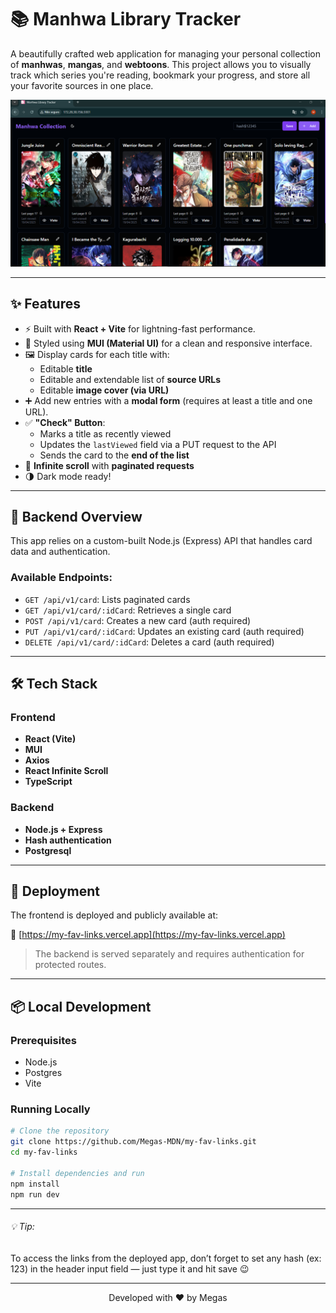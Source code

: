 # 📚 Manhwa Library Tracker

A beautifully crafted web application for managing your personal collection of **manhwas**, **mangas**, and **webtoons**. This project allows you to visually track which series you're reading, bookmark your progress, and store all your favorite sources in one place.

![App Screenshot](./assets/app-screenshot.png)

---

## ✨ Features

- ⚡ Built with **React + Vite** for lightning-fast performance.
- 🎨 Styled using **MUI (Material UI)** for a clean and responsive interface.
- 🖼️ Display cards for each title with:
  - Editable **title**
  - Editable and extendable list of **source URLs**
  - Editable **image cover (via URL)**
- ➕ Add new entries with a **modal form** (requires at least a title and one URL).
- ✅ **"Check" Button**:
  - Marks a title as recently viewed
  - Updates the `lastViewed` field via a PUT request to the API
  - Sends the card to the **end of the list**
- 🔁 **Infinite scroll** with **paginated requests**
- 🌗 Dark mode ready!

---

## 🧠 Backend Overview

This app relies on a custom-built Node.js (Express) API that handles card data and authentication.

### Available Endpoints:

- `GET /api/v1/card`: Lists paginated cards
- `GET /api/v1/card/:idCard`: Retrieves a single card
- `POST /api/v1/card`: Creates a new card (auth required)
- `PUT /api/v1/card/:idCard`: Updates an existing card (auth required)
- `DELETE /api/v1/card/:idCard`: Deletes a card (auth required)

---

## 🛠️ Tech Stack

### Frontend

- **React (Vite)**
- **MUI**
- **Axios**
- **React Infinite Scroll**
- **TypeScript**

### Backend

- **Node.js + Express**
- **Hash authentication**
- **Postgresql**

---

## 🚀 Deployment

The frontend is deployed and publicly available at:

🔗 [https://my-fav-links.vercel.app](https://my-fav-links.vercel.app)

> The backend is served separately and requires authentication for protected routes.

---

## 📦 Local Development

### Prerequisites

- Node.js
- Postgres
- Vite

### Running Locally

```bash
# Clone the repository
git clone https://github.com/Megas-MDN/my-fav-links.git
cd my-fav-links

# Install dependencies and run
npm install
npm run dev

```

<hr>

###### 💡 Tip:

To access the links from the deployed app, don’t forget to set any hash (ex: 123) in the header input field — just type it and hit save 😉

<hr>
<p align="center">
Developed with ❤️ by Megas
</p>
